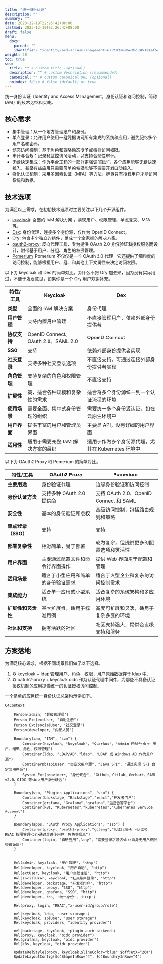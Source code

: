 ```yaml
---
title: "统一身份认证"
description: ""
summary: ""
date: 2023-12-19T22:26:42+08:00
lastmod: 2023-12-19T22:26:42+08:00
draft: false
menu:
  docs:
    parent: ""
    identifier: "identity-and-access-anagement-677402a005e2bd3951b2ef5c9e783b96"
weight: 20
toc: true
seo:
  title: "" # custom title (optional)
  description: "" # custom description (recommended)
  canonical: "" # custom canonical URL (optional)
  noindex: false # false (default) or true
---
```


统一身份认证（Identity and Access Management，身份认证和访问控制，简称 IAM）的技术选型和实践。

## 核心需求

- 集中管理：从一个地方管理账户和身份。
- 单点登录：允许用户使用一组凭据访问所有集成的系统和应用，避免记忆多个用户名和密码。
- 动态访问控制：基于角色和策略动态授予或撤销访问权限。
- 审计与合规：记录和监控访问活动，以支持合规性审计。
- 无缝快速集成：作为平台工程的一部分更强调“自助”，各个应用能够无缝快速接入，甚至有些应用只需要简单的权限能够不需要开发自动接入。
- 强化认证机制：采用多因素认证（MFA）等方法，确保只有授权用户才能访问系统和数据。

## 技术选项

为满足以上需求，在初期技术选项时主要关注以下几个开源组件。

- [keycloak](https://github.com/keycloak/): 全面的 IAM 解决方案 ，实现用户、权限管理，单点登录、MFA 等。
- [Dex](https://github.com/dexidp): 身份代理，连接多个身份源，仅作为 OpenID Connect。
- [Ory](https://github.com/ory/): 包含多个独立的组件，组成一个全家桶的解决方案。
- [oauth2-proxy](https://github.com/oauth2-proxy): 反向代理工具，专为提供 OAuth 2.0 身份验证和授权服务而设计，附带基于用户、分组、角色的权限管理。
- [Pomerium](https://github.com/pomerium/): Pomerium 不仅仅是一个 OAuth 2.0 代理，它还提供了细粒度的访问控制，能够根据用户、组、和其他上下文属性来决定访问权限。

以下为 keycloak 和 Dex 的简单对比。为什么不把 Ory 加进来，因为没有实际用过，不便于发表意见，如果你是一个 Ory 用户欢迎补充。

| 特性/工具      | Keycloak                                       | Dex                                             |
|----------------|------------------------------------------------|-------------------------------------------------|
| **类型**       | 全面的 IAM 解决方案                               | 身份代理                                        |
| **用户管理**   | 支持内置用户管理                               | 不直接管理用户，依赖外部身份提供者              |
| **协议支持**   | OpenID Connect、OAuth 2.0、SAML 2.0            | OpenID Connect                                  |
| **SSO**        | 支持                                           | 依赖外部身份提供者实现                          |
| **社交登录**   | 支持多种社交登录选项                           | 不直接支持，可通过连接外部身份提供者实现        |
| **角色管理**   | 支持复杂的角色和权限管理                       | 不直接支持                                      |
| **扩展性**     | 高，适合各种规模和复杂性的需求                 | 适合将多个身份源统一到一个认证流程的环境        |
| **使用场景**   | 需要全面、集中式身份管理的组织                 | 需要统一多个身份源认证，如在云原生环境中        |
| **用户界面**   | 提供丰富的用户和管理员界面                     | 主要是 API，没有详细的用户界面                   |
| **适用性**     | 适用于需要完整 IAM 解决方案的组织                | 适用于作为多个身份源代理，尤其在 Kubernetes 环境中 |

以下为 OAuth2 Proxy  和 Pomerium 的简单对比。

| 特性/工具                | OAuth2 Proxy                                   | Pomerium                                        |
|--------------------------|------------------------------------------------|-------------------------------------------------|
| **主要用途**             | 身份验证代理                                   | 边缘身份验证和访问控制                          |
| **身份认证方法**         | 支持多种 OAuth 2.0 提供商                        | 支持 OAuth 2.0、OpenID Connect 和 SAML          |
| **安全性**               | 基本的身份验证和授权                           | 高级访问控制，包括路由规则和策略               |
| **单点登录（SSO）**      | 支持                                           | 支持                                           |
| **部署复杂性**           | 相对简单，易于部署                             | 较为复杂，但提供更多的配置选项和灵活性         |
| **用户界面**             | 主要通过配置文件和命令行界面操作               | 提供 Web 界面用于配置和管理                      |
| **适用场景**             | 适合于小型应用和简单的身份验证需求             | 适合于大型企业和复杂的访问控制需求             |
| **集成能力**             | 适合单一应用或小型系统                         | 适合复杂的系统架构和多应用环境                 |
| **扩展性和灵活性**       | 基本扩展性，适用于标准用例                     | 高度可扩展和灵活，适用于复杂多变的环境         |
| **社区和支持**           | 拥有活跃的社区                                 | 社区支持强大，提供企业级支持和服务             |

## 方案落地

为满足核心诉求，根据不同场景我们做了以下选择。

1. 以 keycloak + ldap 管理用户、角色、权限，用户原始数据存于 ldap 中。
2. 以 oatuh2-proxy + keycloak oidc 作为认证代理中间件，为那些不具备认证授权机制的应用提供统一的认证授权访问控制。

一个简单的应用统一身份认证总架构示例如下。

```kroki {type=mermaid}
C4Context

    Person(admin, "超级管理员")
    Person_Ext(extUser, "自助注册")
    Person_Ext(socialUser, "社交登录")
    Person(developer, "内部人员")

    Boundary(iam, "IAM", "iam") {
        Container(keycloak, "keycloak", "Quarkus", "Admin 控制台<br> 用户、组织、角色、权限管理")
        Container(ldap, "LDAP/AD","ldap", "LDAP 或 Windows AD 作为用户源")
        ContainerDb(spiUser, "自定义用户源", "Java SPI", "通过实现 SPI 自定义用户源")   
        System_Ext(providers, "身份联合", "Github、Gitlab、Wechart、SAML v2.0、OIDC 等<br>用户身份联合") 
    }
         
    Boundary(sso, "Plugins Applications", "sso") {
        Container(backstage, "Backstage","react","开发者门户") 
        Container(grafana, "Grafana","grafana","监控告警平台")
        Container(k8s, "Kubernetes","kubernetes","Kubernetes Service Account")    
    }

    Boundary(apps, "OAuth Proxy Applications", "sso") {
        Container(proxy, "oauth2-proxy","golang","认证代理<br>认证和 RBAC 权限管理<br>通过后透传用户、角色等信息")
        Container(login, "自研应用","any", "需要登录才可访<br>自身无用户权限管理功能")       
    }
  

    Rel(admin, keycloak, "用户管理", "http")
    Rel(developer, keycloak, "用户自助", "http")
    Rel(extUser, keycloak, "用户自助注册", "http")
    Rel(socialUser, keycloak, "社交账户登录", "http")
    Rel(developer, backstage, "开发者门户", "http")
    Rel(developer, proxy, "SSO", "http")
    Rel(developer, grafana, "SSO", "http")
    Rel(developer, k8s, "统一身份", "http")

    Rel(proxy, login, "RBAC","x-user-id/group/role")

    Rel(keycloak, ldap, "user storage")
    Rel(keycloak, spiUser, "user storage")
    Rel(keycloak, providers, "identity provider")

    Rel(backstage, keycloak, "plugin auth backend")
    Rel(proxy, keycloak, "oidc provider")
    Rel(grafana, keycloak, "oidc provider")
    Rel(k8s, keycloak, "oidc provider")

    UpdateRelStyle(proxy, keycloak,$lineColor="blue" $offsetX="260")
    UpdateLayoutConfig($c4ShapeInRow="4", $c4BoundaryInRow="4")

```
